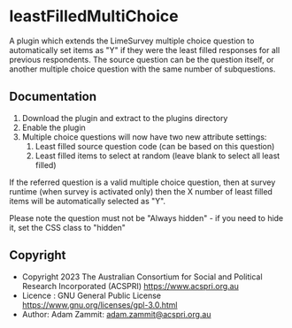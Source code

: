 # leastFilledMultiChoice

A plugin which extends the LimeSurvey multiple choice question to automatically set items as "Y" if they were the least filled responses for all previous respondents. The source question can be the question itself, or another multiple choice question with the same number of subquestions.


## Documentation

1. Download the plugin and extract to the plugins directory
2. Enable the plugin
3. Multiple choice questions will now have two new attribute settings: 
    1. Least filled source question code (can be based on this question)
    2. Least filled items to select at random (leave blank to select all least filled)

If the referred question is a valid multiple choice question, then at survey runtime (when survey is activated only) then the X number of least filled items will be automatically selected as "Y".

Please note the question must not be "Always hidden" - if you need to hide it, set the CSS class to "hidden"

## Copyright
- Copyright 2023 The Australian Consortium for Social and Political Research Incorporated (ACSPRI) <https://www.acspri.org.au>
- Licence : GNU General Public License <https://www.gnu.org/licenses/gpl-3.0.html>
- Author: Adam Zammit: adam.zammit@acspri.org.au
